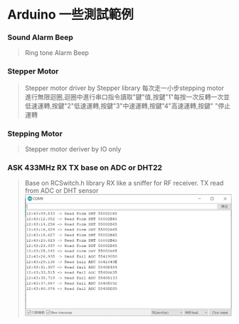 # Arduino 一些測試範例
### Sound Alarm Beep
> Ring tone
> Alarm
> Beep

### Stepper Motor
> Stepper motor driver by Stepper library
每次走一小步stepping motor 進行無限迴圈,迴圈中進行串口指令讀取"鍵"值,按鍵"1"每按一次反轉一次並低速運轉,按鍵"2"低速運轉,按鍵"3"中速運轉,按鍵"4"高速運轉,按鍵" "停止運轉

### Stepping Motor
> Stepper motor deriver by IO only

### ASK 433MHz RX TX base on ADC or DHT22
> Base on RCSwitch.h library
> RX like a sniffer for RF receiver.
> TX read from ADC or DHT sensor
![Image](ASK433MHz_rx_data.jpg)



